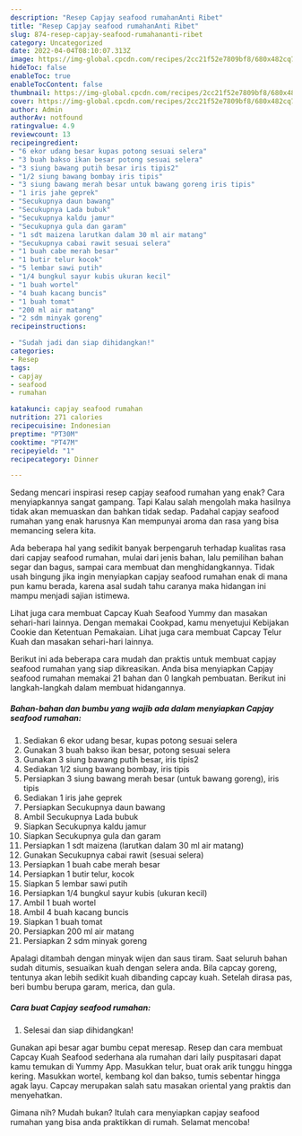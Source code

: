 ```yaml
---
description: "Resep Capjay seafood rumahanAnti Ribet"
title: "Resep Capjay seafood rumahanAnti Ribet"
slug: 874-resep-capjay-seafood-rumahananti-ribet
category: Uncategorized
date: 2022-04-04T08:10:07.313Z
image: https://img-global.cpcdn.com/recipes/2cc21f52e7809bf8/680x482cq70/capjay-seafood-rumahan-foto-resep-utama.jpg
hideToc: false
enableToc: true
enableTocContent: false
thumbnail: https://img-global.cpcdn.com/recipes/2cc21f52e7809bf8/680x482cq70/capjay-seafood-rumahan-foto-resep-utama.jpg
cover: https://img-global.cpcdn.com/recipes/2cc21f52e7809bf8/680x482cq70/capjay-seafood-rumahan-foto-resep-utama.jpg
author: Admin
authorAv: notfound
ratingvalue: 4.9
reviewcount: 13
recipeingredient:
- "6 ekor udang besar kupas potong sesuai selera"
- "3 buah bakso ikan besar potong sesuai selera"
- "3 siung bawang putih besar iris tipis2"
- "1/2 siung bawang bombay iris tipis"
- "3 siung bawang merah besar untuk bawang goreng iris tipis"
- "1 iris jahe geprek"
- "Secukupnya daun bawang"
- "Secukupnya Lada bubuk"
- "Secukupnya kaldu jamur"
- "Secukupnya gula dan garam"
- "1 sdt maizena larutkan dalam 30 ml air matang"
- "Secukupnya cabai rawit sesuai selera"
- "1 buah cabe merah besar"
- "1 butir telur kocok"
- "5 lembar sawi putih"
- "1/4 bungkul sayur kubis ukuran kecil"
- "1 buah wortel"
- "4 buah kacang buncis"
- "1 buah tomat"
- "200 ml air matang"
- "2 sdm minyak goreng"
recipeinstructions:

- "Sudah jadi dan siap dihidangkan!"
categories:
- Resep
tags:
- capjay
- seafood
- rumahan

katakunci: capjay seafood rumahan 
nutrition: 271 calories
recipecuisine: Indonesian
preptime: "PT30M"
cooktime: "PT47M"
recipeyield: "1"
recipecategory: Dinner

---
```



Sedang mencari inspirasi resep capjay seafood rumahan yang enak? Cara menyiapkannya sangat gampang. Tapi Kalau salah mengolah maka hasilnya tidak akan memuaskan dan bahkan tidak sedap. Padahal capjay seafood rumahan yang enak harusnya Kan mempunyai aroma dan rasa yang bisa memancing selera kita.


Ada beberapa hal yang sedikit banyak berpengaruh terhadap kualitas rasa dari capjay seafood rumahan, mulai dari jenis bahan, lalu pemilihan bahan segar dan bagus, sampai cara membuat dan menghidangkannya. Tidak usah bingung jika ingin menyiapkan capjay seafood rumahan enak di mana pun kamu berada, karena asal sudah tahu caranya maka hidangan ini mampu menjadi sajian istimewa.

Lihat juga cara membuat Capcay Kuah Seafood Yummy dan masakan sehari-hari lainnya. Dengan memakai Cookpad, kamu menyetujui Kebijakan Cookie dan Ketentuan Pemakaian. Lihat juga cara membuat Capcay Telur Kuah dan masakan sehari-hari lainnya.


Berikut ini ada beberapa cara mudah dan praktis untuk membuat capjay seafood rumahan yang siap dikreasikan. Anda bisa menyiapkan Capjay seafood rumahan memakai 21 bahan dan 0 langkah pembuatan. Berikut ini langkah-langkah dalam membuat hidangannya.

<!--inarticleads1-->

##### Bahan-bahan dan bumbu yang wajib ada dalam menyiapkan Capjay seafood rumahan:

1. Sediakan 6 ekor udang besar, kupas potong sesuai selera
1. Gunakan 3 buah bakso ikan besar, potong sesuai selera
1. Gunakan 3 siung bawang putih besar, iris tipis2
1. Sediakan 1/2 siung bawang bombay, iris tipis
1. Persiapkan 3 siung bawang merah besar (untuk bawang goreng), iris tipis
1. Sediakan 1 iris jahe geprek
1. Persiapkan Secukupnya daun bawang
1. Ambil Secukupnya Lada bubuk
1. Siapkan Secukupnya kaldu jamur
1. Siapkan Secukupnya gula dan garam
1. Persiapkan 1 sdt maizena (larutkan dalam 30 ml air matang)
1. Gunakan Secukupnya cabai rawit (sesuai selera)
1. Persiapkan 1 buah cabe merah besar
1. Persiapkan 1 butir telur, kocok
1. Siapkan 5 lembar sawi putih
1. Persiapkan 1/4 bungkul sayur kubis (ukuran kecil)
1. Ambil 1 buah wortel
1. Ambil 4 buah kacang buncis
1. Siapkan 1 buah tomat
1. Persiapkan 200 ml air matang
1. Persiapkan 2 sdm minyak goreng


Apalagi ditambah dengan minyak wijen dan saus tiram. Saat seluruh bahan sudah ditumis, sesuaikan kuah dengan selera anda. Bila capcay goreng, tentunya akan lebih sedikit kuah dibanding capcay kuah. Setelah dirasa pas, beri bumbu berupa garam, merica, dan gula. 

<!--inarticleads2-->

##### Cara buat Capjay seafood rumahan:


1. Selesai dan siap dihidangkan!

Gunakan api besar agar bumbu cepat meresap. Resep dan cara membuat Capcay Kuah Seafood sederhana ala rumahan dari laily puspitasari dapat kamu temukan di Yummy App. Masukkan telur, buat orak arik tunggu hingga kering. Masukkan wortel, kembang kol dan bakso, tumis sebentar hingga agak layu. Capcay merupakan salah satu masakan oriental yang praktis dan menyehatkan. 

Gimana nih? Mudah bukan? Itulah cara menyiapkan capjay seafood rumahan yang bisa anda praktikkan di rumah. Selamat mencoba!
